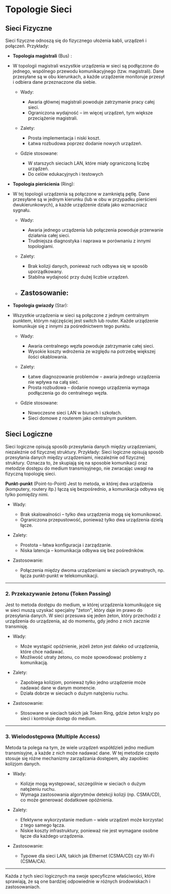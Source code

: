 # Topologie Sieci

## Sieci Fizyczne
Sieci fizyczne odnoszą się do fizycznego ułożenia kabli, urządzeń i połączeń. Przykłady:
- **Topologia magistrali** (Bus) : 
- W topologii magistrali wszystkie urządzenia w sieci są 
podłączone do jednego, wspólnego przewodu 
komunikacyjnego (tzw. magistrali). Dane przesyłane są w 
obu kierunkach, a każde urządzenie monitoruje przesył i 
odbiera dane przeznaczone dla siebie.

  - Wady: 
    - Awaria głównej magistrali powoduje zatrzymanie 
    pracy całej sieci.
    - Ograniczona wydajność – im więcej urządzeń, tym 
    większe przeciążenie magistrali.

  - Zalety: 
    - Prosta implementacja i niski koszt.
    - Łatwa rozbudowa poprzez dodanie nowych 
    urządzeń.

  - Gdzie stosowane:
    - W starszych sieciach LAN, które miały ograniczoną 
    liczbę urządzeń.
    - Do celów edukacyjnych i testowych

- **Topologia pierścienia** (Ring):
- W tej topologii urządzenia są połączone w zamkniętą 
pętlę. Dane przesyłane są w jednym kierunku (lub w obu w 
przypadku pierścieni dwukierunkowych), a każde 
urządzenie działa jako wzmacniacz sygnału.

  - Wady: 
    - Awaria jednego urządzenia lub połączenia 
    powoduje przerwanie działania całej sieci.
    - Trudniejsza diagnostyka i naprawa w porównaniu z 
    innymi topologiami.

  - Zalety:
    - Brak kolizji danych, ponieważ ruch odbywa się w 
    sposób uporządkowany.
    - Stabilna wydajność przy dużej liczbie urządzeń.

  - Zastosowanie:
    - 
- **Topologia gwiazdy** (Star):
- Wszystkie urządzenia w sieci są połączone z jednym 
centralnym punktem, którym najczęściej jest switch lub 
router. Każde urządzenie komunikuje się z innymi za 
pośrednictwem tego punktu.

  - Wady: 
    - Awaria centralnego węzła powoduje zatrzymanie 
    całej sieci.
    - Wysokie koszty wdrożenia ze względu na potrzebę 
    większej ilości okablowania.

  - Zalety:
    - Łatwe diagnozowanie problemów – awaria jednego 
    urządzenia nie wpływa na całą sieć.
    - Prosta rozbudowa – dodanie nowego urządzenia 
    wymaga podłączenia go do centralnego węzła.

  - Gdzie stosowane:
    - Nowoczesne sieci LAN w biurach i szkołach.
    - Sieci domowe z routerem jako centralnym punktem.


## Sieci Logiczne
Sieci logiczne opisują sposób przesyłania danych między urządzeniami, niezależnie od fizycznej struktury. Przykłady:
Sieci logiczne opisują sposób przesyłania danych między urządzeniami, niezależnie od fizycznej struktury. Oznacza to, że skupiają się na sposobie komunikacji oraz metodzie dostępu do medium transmisyjnego, nie zwracając uwagi na fizyczną topologię sieci.

**Punkt-punkt** (Point-to-Point)
Jest to metoda, w której dwa urządzenia (komputery, routery itp.) łączą się bezpośrednio, a komunikacja odbywa się tylko pomiędzy nimi.

- Wady:
  - Brak skalowalności – tylko dwa urządzenia mogą się komunikować.
  - Ograniczona przepustowość, ponieważ tylko dwa urządzenia dzielą łącze.

- Zalety:
  - Prostota – łatwa konfiguracja i zarządzanie.
  - Niska latencja – komunikacja odbywa się bez pośredników.

- Zastosowanie:
  - Połączenia między dwoma urządzeniami w sieciach prywatnych, np. łącza punkt-punkt w telekomunikacji.

---

### 2. **Przekazywanie żetonu** (Token Passing)
Jest to metoda dostępu do medium, w której urządzenia komunikujące się w sieci muszą uzyskać specjalny "żeton", który daje im prawo do przesyłania danych. W sieci przesuwa się jeden żeton, który przechodzi z urządzenia do urządzenia, aż do momentu, gdy jedno z nich zacznie transmisję.

- Wady:
  - Może wystąpić opóźnienie, jeżeli żeton jest daleko od urządzenia, które chce nadawać.
  - Możliwość utraty żetonu, co może spowodować problemy z komunikacją.

- Zalety:
  - Zapobiega kolizjom, ponieważ tylko jedno urządzenie może nadawać dane w danym momencie.
  - Działa dobrze w sieciach o dużym natężeniu ruchu.

- Zastosowanie:
  - Stosowane w sieciach takich jak Token Ring, gdzie żeton krąży po sieci i kontroluje dostęp do medium.

---

### 3. **Wielodostępowa** (Multiple Access)
Metoda ta polega na tym, że wiele urządzeń współdzieli jedno medium transmisyjne, a każde z nich może nadawać dane. W tej metodzie często stosuje się różne mechanizmy zarządzania dostępem, aby zapobiec kolizjom danych.

- Wady:
  - Kolizje mogą występować, szczególnie w sieciach o dużym natężeniu ruchu.
  - Wymaga zastosowania algorytmów detekcji kolizji (np. CSMA/CD), co może generować dodatkowe opóźnienia.

- Zalety:
  - Efektywne wykorzystanie medium – wiele urządzeń może korzystać z tego samego łącza.
  - Niskie koszty infrastruktury, ponieważ nie jest wymagane osobne łącze dla każdego urządzenia.

- Zastosowanie:
  - Typowe dla sieci LAN, takich jak Ethernet (CSMA/CD) czy Wi-Fi (CSMA/CA).

--- 

Każda z tych sieci logicznych ma swoje specyficzne właściwości, które sprawiają, że są one bardziej odpowiednie w różnych środowiskach i zastosowaniach.